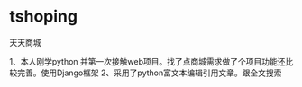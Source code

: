 # tshoping
天天商城


1、本人刚学python  并第一次接触web项目。找了点商城需求做了个项目功能还比较完善。使用Django框架
2、采用了python富文本编辑引用文章。跟全文搜索
